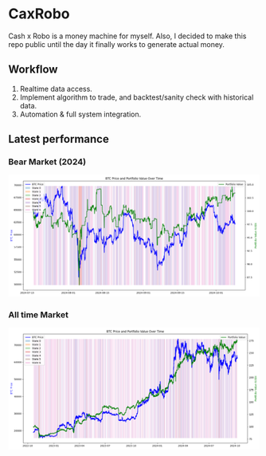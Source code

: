 # CaxRobo
Cash x Robo is a money machine for myself. Also, I decided to make this repo public until the day it finally works to generate actual money.

## Workflow
1. Realtime data access.
2. Implement algorithm to trade, and backtest/sanity check with historical data.
3. Automation & full system integration.

## Latest performance
### Bear Market (2024)
![7-States BTC Backtest](./static/7s_btc_x_best.png)

### All time Market
![7-States BTC Backtest for all time market](./static/7s_btc_x_best_all.png)